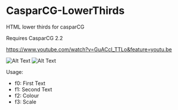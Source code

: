 # CasparCG-LowerThirds

HTML lower thirds for casparCG

Requires CasparCG 2.2

https://www.youtube.com/watch?v=GuACcI_TTLo&feature=youtu.be

![Alt Text](https://imgur.com/23uPNoe.gif)
![Alt Text](https://i.imgur.com/4zYqfqx.gif)

Usage: 

 - f0: First Text
 - f1: Second Text
 - f2: Colour
 - f3: Scale
